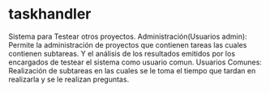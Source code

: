 taskhandler
===========

Sistema para Testear otros proyectos. Administración(Usuarios admin): Permite la administración de proyectos que contienen tareas las cuales contienen subtareas. Y el análisis de los resultados emitidos por los encargados de testear el sistema como usuario comun. Usuarios Comunes: Realización de subtareas en las cuales se le toma el tiempo que tardan en realizarla y se le realizan preguntas. 